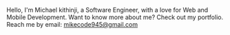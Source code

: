 
 Hello, I'm Michael kithinji, a Software Engineer, with a love for Web and Mobile Development.
Want to know more about me? Check out my portfolio.
Reach me by email: mikecode945@gmail.com
